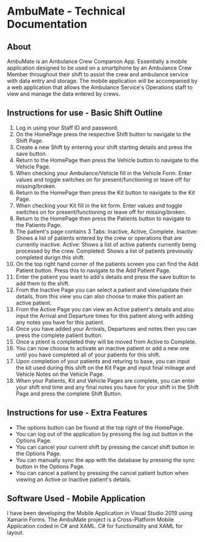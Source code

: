# AmbuMate - Technical Documentation

## About
AmbuMate is an Ambulance Crew Companion App. Essentially a mobile application designed to be used on a smartphone by an Ambulance Crew Member throughout their shift to assist the crew and ambulance service with data entry and storage. The mobile application will be accompanied by a web application that allows the Ambulance Service's Operations staff to view and manage the data entered by crews.

## Instructions for use - Basic Shift Outline
1. Log in using your Staff ID and password.
2. On the HomePage press the respective Shift button to navigate to the Shift Page.
3. Create a new Shift by entering your shift starting details and press the save button.
4. Return to the HomePage then press the Vehicle button to navigate to the Vehicle Page.
5. When checking your Ambulance/Vehicle fill in the Vehicle Form. 
   Enter values and toggle switches on for present/functioning or leave off for missing/broken.
6. Return to the HomePage then press the Kit button to navigate to the Kit Page.
7. When checking your Kit fill in the kit form.
   Enter values and toggle switches on for present/functioning or leave off for missing/broken.
8. Return to the HomePage then press the Patients button to navigate to the Patients Page.
9. The patient's page contains 3 Tabs: Inactive, Active, Complete.
   Inactive: Shows a list of patients entered by the crew or operations that are currently inactive.
   Active: Shows a list of active patients currently being processed by the crew.
   Completed: Shows a list of patients previously completed durign this shift.
10. On the top right hand corner of the patients screen you can find the Add Patient button.
   Press this to navigate to the Add Patient Page.
11. Enter the patient you want to add's details and press the save button to add them to the shift.
12. From the Inactive Page you can select a patient and view/update their details, 
   from this view you can also choose to make this patient an active patient.
13. From the Active Page you can view an Active patient's details and also input the 
   Arrival and Departure times for this patient along with adding any notes you have for this patient.
14. Once you have added your Arrivals, Departures and notes then you can press the complete patient button.
15. Once a ptient is completed they will be moved from Active to Complete.
16. You can now choose to activate an inactive patient or add a new one until you have completed all of 
   your patients for this shift.
17. Upon completion of your patients and returing to base, you can input the kit used during this shift on 
   the Kit Page and input final mileage and Vehicle Notes on the Vehicle Page.
18. When your Patients, Kit and Vehicle Pages are complete, you can enter your shift end time and any
   final notes you have for your shift in the Shift Page and press the complete Shift Button.

## Instructions for use - Extra Features
* The options button can be found at the top right of the HomePage.
* You can log out of the application by pressing the log out button in the Options Page.
* You can cancel your current shift by pressing the cancel shift button in the Options Page.
* You can manually sync the app with the database by pressing the sync button in the Options Page.
* You can cancel a patient by pressing the cancel patient button when viewing an Active or Inactive patient's details.

## Software Used - Mobile Application
I have been developing the Mobile Application in Visual Studio 2019 using Xamarin Forms.
The AmbuMate project is a Cross-Platform Mobile Application coded in C# and XAML.
C# for functionality and XAML for layout.

   